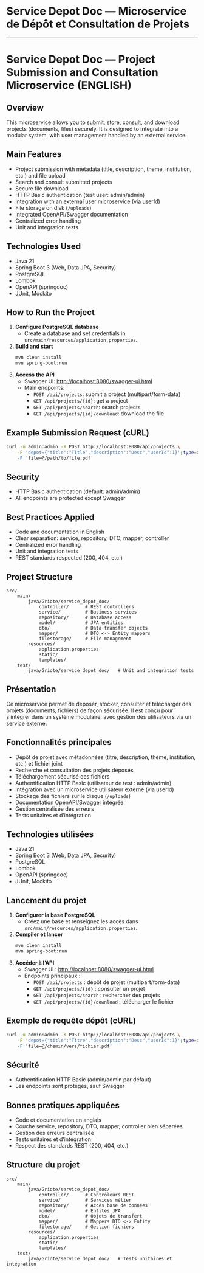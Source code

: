 # Service Depot Doc — Microservice de Dépôt et Consultation de Projets

---

# Service Depot Doc — Project Submission and Consultation Microservice (ENGLISH)

## Overview
This microservice allows you to submit, store, consult, and download projects (documents, files) securely. It is designed to integrate into a modular system, with user management handled by an external service.

## Main Features
- Project submission with metadata (title, description, theme, institution, etc.) and file upload
- Search and consult submitted projects
- Secure file download
- HTTP Basic authentication (test user: admin/admin)
- Integration with an external user microservice (via userId)
- File storage on disk (`/uploads`)
- Integrated OpenAPI/Swagger documentation
- Centralized error handling
- Unit and integration tests

## Technologies Used
- Java 21
- Spring Boot 3 (Web, Data JPA, Security)
- PostgreSQL
- Lombok
- OpenAPI (springdoc)
- JUnit, Mockito

## How to Run the Project
1. **Configure PostgreSQL database**
	 - Create a database and set credentials in `src/main/resources/application.properties`.
2. **Build and start**
	 ```sh
	 mvn clean install
	 mvn spring-boot:run
	 ```
3. **Access the API**
	 - Swagger UI: [http://localhost:8080/swagger-ui.html](http://localhost:8080/swagger-ui.html)
	 - Main endpoints:
		 - `POST /api/projects`: submit a project (multipart/form-data)
		 - `GET /api/projects/{id}`: get a project
		 - `GET /api/projects/search`: search projects
		 - `GET /api/projects/{id}/download`: download the file

## Example Submission Request (cURL)
```sh
curl -u admin:admin -X POST http://localhost:8080/api/projects \
	-F 'depot={"title":"Title","description":"Desc","userId":1}';type=application/json' \
	-F 'file=@/path/to/file.pdf'
```

## Security
- HTTP Basic authentication (default: admin/admin)
- All endpoints are protected except Swagger

## Best Practices Applied
- Code and documentation in English
- Clear separation: service, repository, DTO, mapper, controller
- Centralized error handling
- Unit and integration tests
- REST standards respected (200, 404, etc.)

## Project Structure

```
src/
	main/
		java/Griote/service_depot_doc/
			controller/      # REST controllers
			service/         # Business services
			repository/      # Database access
			model/           # JPA entities
			dto/             # Data transfer objects
			mapper/          # DTO <-> Entity mappers
			filestorage/     # File management
		resources/
			application.properties
			static/
			templates/
	test/
		java/Griote/service_depot_doc/   # Unit and integration tests
```

## Présentation
Ce microservice permet de déposer, stocker, consulter et télécharger des projets (documents, fichiers) de façon sécurisée. Il est conçu pour s’intégrer dans un système modulaire, avec gestion des utilisateurs via un service externe.

## Fonctionnalités principales
- Dépôt de projet avec métadonnées (titre, description, thème, institution, etc.) et fichier joint
- Recherche et consultation des projets déposés
- Téléchargement sécurisé des fichiers
- Authentification HTTP Basic (utilisateur de test : admin/admin)
- Intégration avec un microservice utilisateur externe (via userId)
- Stockage des fichiers sur le disque (`/uploads`)
- Documentation OpenAPI/Swagger intégrée
- Gestion centralisée des erreurs
- Tests unitaires et d’intégration

## Technologies utilisées
- Java 21
- Spring Boot 3 (Web, Data JPA, Security)
- PostgreSQL
- Lombok
- OpenAPI (springdoc)
- JUnit, Mockito

## Lancement du projet
1. **Configurer la base PostgreSQL**
	 - Créez une base et renseignez les accès dans `src/main/resources/application.properties`.
2. **Compiler et lancer**
	 ```sh
	 mvn clean install
	 mvn spring-boot:run
	 ```
3. **Accéder à l’API**
	 - Swagger UI : [http://localhost:8080/swagger-ui.html](http://localhost:8080/swagger-ui.html)
	 - Endpoints principaux :
		 - `POST /api/projects` : dépôt de projet (multipart/form-data)
		 - `GET /api/projects/{id}` : consulter un projet
		 - `GET /api/projects/search` : rechercher des projets
		 - `GET /api/projects/{id}/download` : télécharger le fichier

## Exemple de requête dépôt (cURL)
```sh
curl -u admin:admin -X POST http://localhost:8080/api/projects \
	-F 'depot={"title":"Titre","description":"Desc","userId":1}';type=application/json' \
	-F 'file=@/chemin/vers/fichier.pdf'
```

## Sécurité
- Authentification HTTP Basic (admin/admin par défaut)
- Les endpoints sont protégés, sauf Swagger

## Bonnes pratiques appliquées
- Code et documentation en anglais
- Couche service, repository, DTO, mapper, controller bien séparées
- Gestion des erreurs centralisée
- Tests unitaires et d’intégration
- Respect des standards REST (200, 404, etc.)

## Structure du projet

```
src/
	main/
		java/Griote/service_depot_doc/
			controller/      # Contrôleurs REST
			service/         # Services métier
			repository/      # Accès base de données
			model/           # Entités JPA
			dto/             # Objets de transfert
			mapper/          # Mappers DTO <-> Entity
			filestorage/     # Gestion fichiers
		resources/
			application.properties
			static/
			templates/
	test/
		java/Griote/service_depot_doc/   # Tests unitaires et intégration
```

